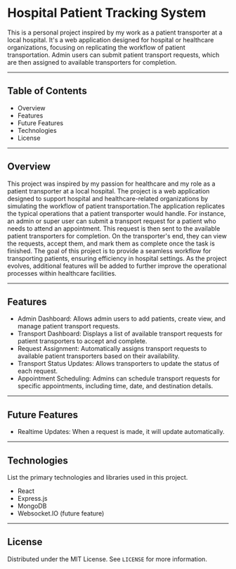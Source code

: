# Hospital Patient Tracking System

This is a personal project inspired by my work as a patient transporter at a local hospital. It's a web application designed for hospital or healthcare organizations, focusing on replicating the workflow
of patient transportation. Admin users can submit patient transport requests, which are then assigned to available transporters for completion.

---

## Table of Contents

- Overview
- Features
- Future Features
- Technologies
- License

---

## Overview

This project was inspired by my passion for healthcare and my role as a patient transporter at a local hospital. The project is a web application designed to support 
hospital and healthcare-related organizations by simulating the workflow of patient transportation.The application replicates the typical operations that a patient transporter would handle. For instance,
an admin or super user can submit a transport request for a patient who needs to attend an appointment. This request is then sent to the available patient transporters for completion. On the transporter's
end, they can view the requests, accept them, and mark them as complete once the task is finished. The goal of this project is to provide a seamless workflow for transporting patients, ensuring efficiency 
in hospital settings. As the project evolves, additional features will be added to further improve the operational processes within healthcare facilities.

---


## Features

- Admin Dashboard: Allows admin users to add patients, create view, and manage patient transport requests.
- Transport Dashboard: Displays a list of available transport requests for patient transporters to accept and complete.
- Request Assignment: Automatically assigns transport requests to available patient transporters based on their availability.
- Transport Status Updates: Allows transporters to update the status of each request.
- Appointment Scheduling: Admins can schedule transport requests for specific appointments, including time, date, and destination details.                                 

---
## Future Features
- Realtime Updates: When a request is made, it will update automatically.

---

## Technologies

List the primary technologies and libraries used in this project.

- React
- Express.js
- MongoDB
- Websocket.IO (future feature)

---

## License

Distributed under the MIT License. See `LICENSE` for more information.
